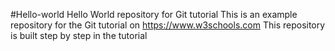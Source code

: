 #Hello-world
Hello World repository for Git tutorial
This is an example repository for the Git tutorial on https://www.w3schools.com
This repository is built step by step in the tutorial